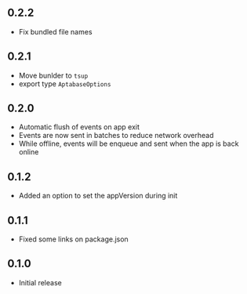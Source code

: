 ## 0.2.2

- Fix bundled file names

## 0.2.1

- Move bunlder to `tsup`
- export type `AptabaseOptions`

## 0.2.0

- Automatic flush of events on app exit
- Events are now sent in batches to reduce network overhead
- While offline, events will be enqueue and sent when the app is back online

## 0.1.2

- Added an option to set the appVersion during init

## 0.1.1

- Fixed some links on package.json

## 0.1.0

- Initial release
